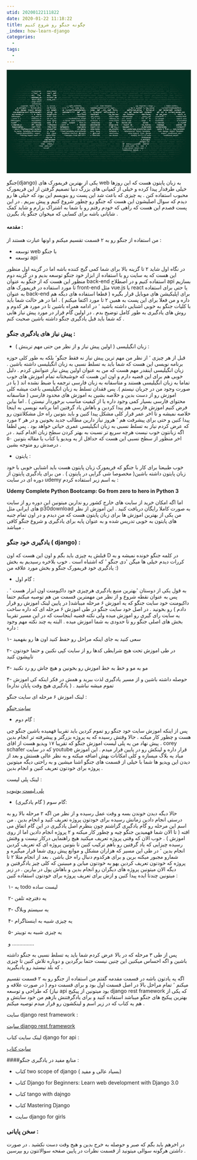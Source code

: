 ```yaml
---
utid: 20200122111822
date: 2020-01-22 11:18:22
title: چگونه جنگو رو شروع کنیم
_index: how-learn-django
categories:
  -
tags:
  -
---
```


![django](/django/images/django.jpg)

جنگو(django) یکی از بهترین فریمورک های web  به زبان پایتون هست که این روزها خیلی طرفدار پیدا کرده و خیلی از کمپانی های بزرگ دنیا تصمیم گرفتن از این فریمورک محبوب استفاده کنن . یه چیزی که باعث شد این پست رو بنویسم این بود که خیلی ها  رو دیدم که سوال اصلیشون این هست که جنگو رو چطور شروع کنیم و پیش ببریم . در این پست قصدم این هست که راهی که خودم رفتم رو با شما به اشتراک بزارم و شاید کمک شایانی باشه برای کسایی که میخوان جنگو یاد بگیرن .

#### مقدمه :

من استفاده از جنگو رو به ۲ قسمت تقسیم میکنم و اونها عبارت هستند از :

- توسعه web با جنگو
- توسعه api

در نگاه اول شاید ۲ تا گزینه بالا برای شما کمی گیج کننده باشه اما در گزینه اول منظور این هست که یه سایت رو با استفاده از ابزار خود جنگو توسعه بدیم و در گزینه دوم منظور این هست که از جنگو به عنوان back-end استفاده کنیم و در اصطلاح api بسازیم تا مورد استفاده در فریمورک های front-end مثل vue.js یا react یا حتی برای استفاده به عنوان back-end برای اپلیکیشن های موبایل قرار بگیره ( قطعا استفاده های دیگه هم داره و من فعلا برای این پست  به همین ۲ تا  مورد اکتفا میکنم ) . اما در هر حالت شما باید با کلیات جنگو به خوبی اشنایی داشته باشید ٬ در ادامه همراه باشین تا در مورد هر کدوم و روش های یادگیری به طور کامل توضیح بدم . در اولین گام قرار در مورد پیش نیاز هایی که شما باید قبل یادگیری جنگو داشته باشین صحبت کنم .

### پیش نیاز های یادگیری جنگو :

- زبان انگیلیسی ( اولین پیش نیاز و از نظر من حتی مهم ترینش ) :

قبل از هر چیزی ٬ از نظر من مهم ترین پیش نیاز نه فقط جنگو٬ بلکه به طور کلی حوزه برنامه نویسی این هست که شما باید به تسلط نسبی به زبان انگیلیسی داشته باشین . زبان انگیلیسی اینقدر مهم هست که من به عنوان اولین پیش نیاز عنوانش کردم . دلیل خوبی هم برای این قضیه دارم و اون این هست که خوشبختانه تمام اموزش های خوب تماما به زبان انگیلیسی هستند و متاسفانه به زبان فارسی ترجمه یا ضبط نشده اند ( یا در صورت وجود من در جریان نیستم ). پس فقدان تسلط به زبان انگیلیسی باعث میشه کلی اموزش رو از دست بدین و خلاصه بشین به اموزش های محدود فارسی ( متاسفانه محتوای فارسی بسیار کمی وجود داره یا از کیفیت مناسب برخوردار نیستن ) . اما بیاین فرض کنیم اموزش فارسی هم پیدا کردین و باهاش یاد گرفتین اما برنامه نویسی به اینجا خلاصه نمیشه و تا اخر عمر قرار کلی مشکل پیدا کنین و باید بتونین راه حل مشکلاتتون رو پیدا کنین و حتی برای پیشرفت هم ٬ هروز نیاز دارین مطالب جدید بخونین و در هر ۲ مورد که عرض کردم نیاز به تسلط نسبی به زبان انگیلیسی عمری حیاتی خواهد بود . پس لطفا اگه زبانتون خوب نیست هرچه سریع تر نسبت به بهتر کردن سطح زبان اقدام کنید . در اخر منظور از سطح نسبی این هست که حداقل از یه ویدیو یا کتاب یا مقاله بتونین ۵۰ درصدش رو متوجه بشین .



- پایتون :

خوب طبیعتا برای کار با جنگو که فریمورک زبان پایتون هست باید اشنایی خوبی با خود زبان پایتون داشته باشین( مخصوصا شی گرایی در پایتون ) . من برای یادگیری پایتون از دوره ای در سایت udemy به اسم زیر استفاده کردم :

**Udemy Complete Python Bootcamp: Go from zero to hero in Python 3**

اما اگه امکان خرید از سایت های خارج کشور رو ندارین میتونین این دوره رو از سایت های ایرانی مثل p30download به صورت کاملا رایگان دریافت کنید . این اموزش از نظر من یکی از بهترین اموزش ها برای زبان پایتون هست که من دیدم و در اون تمام جنبه های پایتون به خوبی تدریس شده و به عنوان پایه برای یادگیری و شروع جنگو کافی میباشد .



### یادگیری خود جنگو ( django) :

قبلش یه چیزی باید بگم و اون این هست که اون D  در کلمه جنگو خونده نمیشه و به کررات دیدم خیلی ها میگن 'دی جنگو '  که اشتباه است . خوب بلاخره رسیدیم به بخش یادگیری خود فریمورک جنگو و بخش مورد علاقه من :)

- گام اول :

به قول یکی از دوستان  'بهترین منبع یادگیری هرچیزی خود داکیومنت اون ابزار هست ' . پس به عنوان نقطه شروع و از نظر من مهمترین قسمت من هم توصیه میکنم حتما داکیومنت خود سایت جنگو که یه اموزش ۶ مرحله میباشد( در پایین لینک اموزش رو قرار دادم ) رو بخونید . در اصل خود سایت جنگو در طی اموزش ۶ مرحله ای که داره ساخت یه سایت رای گیری رو اموزش میده ولی نکته قضیه اینجاست که در این مسیر تقریبا بخش های اصلی جنگو رو تا حدودی به شما اموزش میده . البته یه چند نکته مهم وجود داره :

۱- سعی کنید به جای اینکه مراحل رو حفظ کنید اون ها رو بفهمید 

۲- در طی اموزش تحت هیچ شرایطی کدها رو از سایت کپی نکنین و حتما خودتون تایپشون کنید

۳- مو به مو و خط به خط اموزش رو بخونین و هیچ جاش رو رد نکنید 

۴- حوصله داشته باشین و از مسیر یادگیری لذت ببرید و همش در فکر اینکه کی اموزش تموم میشه نباشید . ( یادگیری هیچ وقت پایان نداره)

لینک اموزش ۶ مرحله ای سایت جنگو :

[سایت جنگو](https://docs.djangoproject.com/en/3.0/intro/tutorial01)

- گام دوم :

پس از اینکه اموزش سایت خود جنگو رو تموم کردین باید تقریبا فهمیده باشین جنگو چی هست و چطور کار میکنه . حالا وقتش رسیده که یه پروژه بزرگتر و پیشرفته تر انجام بدین . پیش نهاد من یه پلی لیست اموزش جنگو که تقریبا ۱۷ ویدیو هست از اقای corey schafer  که در سایت youtube قرار داره و لینکش رو در پایین قرار میدم . این اموزش میاد یه بلاگ میسازه و کلی امکانات بهش اضافه میکنه و به نظر عالی هستش و بعد از دیدن این ویدیو ها شما با خیلی از قسمت های جنگو اشنا میشین و به راحتی دیگه میتونین پروژه برای خودتون تعریف کنین و انجام بدین .

لینک پلی لیست :

[پلی لیست یوتیوب](https://www.youtube.com/playlist?list=PL-osiE80TeTtoQCKZ03TU5fNfx2UY6U4p)



- گام سوم ( گام یادگیری):

حالا دیگه دیدن خوندن بسه و وقت عمل رسیده و از نظر من اگه ۲ مرحله بالا رو به درستی انجام دادین زمانش رسیده برای خودتون پروژه تعریف کنید و انجام بدین . من اسم این مرحله رو گام یادگیری گزاشتم چون بنظرم اصل یادگیری در این گام اتفاق می افته ( تا الان شما فهمیدین جنگو چیه و چطور کار میکنه و ۲ پروژه انجام دادین اما از روی اموزش ) . خوب الان که وقتی پروژه تعریف میکنید هیچ راهنمایی درکار نیست و وقتش رسیده چیزایی که یاد گرفتین رو باهم ترکیب کنین تا بتونین پروژه ای که تعریف کردین انجام بدین ٬ در طی این مسیر که هزاران مشکل و موانع پیش روی شما قرار میگیره و شمارو مجبور میکنه برین و برای هرکدوم دنبال راه حل باشن . بعد از انجام مثلا ۲ تا پروژه که خودتون تعریف کردین یهو به خودتون میاین و میبینین که کلی چیز یادگرفتین و دیگه الان میتونین پروژه های دیگران رو انجام بدین و باهاش پول در بیارین . در زیر میتونین چندتا ایده پیدا کنین و ازش برای تعریف پروژه برای خودتون استفاده کنین :

​					۱- یه todo لیست ساده

​					۲- یه دفترچه تلفن

​					۳- یه سیستم وبلاگ

​					۴- یه چیزی شبیه به اینستاگرام

​					۵- یه چیزی شبیه به توییتر

​					 و ...............

پس از طی ۳ مرحله که در بالا عرض کردم شما باید یه تسلط نسبی به جنگو داشته باشین و اگه احساس میکنین این چنین نیست حتما برگردین و دوباره تلاش کنین تا چیزی که بلد نیستید رو یادبگیرید . 

اگه یه یادتون باشه در قسمت مقدمه گفتم من استفاده از جنگو رو به ۲ قسمت تقسیم میکنم ٬ تمام مراحل بالا در اصل قسمت اول بود و برای قسمت دوم ( در صورت علاقه و نیاز) که طراحی و توسعه api بود میتونین از پیکیج django rest framework که یکی از بهترین پیکیج های جنگو میباشد استفاده کنید و برای یادگرفتنش بازهم من خود سایتش و هم یه کتاب که در زیر اسم و لینکشون رو قرار میدم توصیه میکنم .

سایت django rest framework :

[سایت django rest framework](https://www.django-rest-framework.org)



لینک سایت کتاب django for api :

[سایت کتاب](https://djangoforapis.com)



####منابع مفید در یادگیری جنگو :

- کتاب  two scope of django ( بسیاد عالی و مفید)
- کتاب Django for Beginners: Learn web development with Django 3.0

- کتاب tango with dajngo

- کتاب Mastering Django
- سایت django for girls

### سخن پایانی :

در اخرهم باید بگم که صبر و حوصله به خرج بدین و هیج وقت دست نکشید . در صورت داشتن هرگونه سوالی میتونید از قسمت نظرات در پایین صفحه سوالاتتون رو بپرسین .	